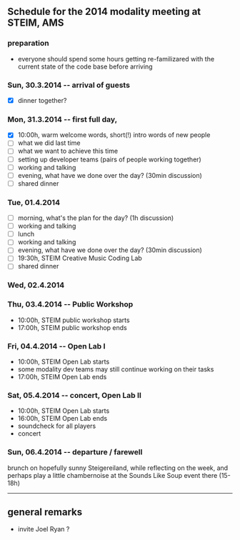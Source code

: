 ## Schedule for the 2014 modality meeting at STEIM, AMS

### preparation

+ everyone should spend some hours getting re-familizared with the current state of the code base before arriving

### Sun, 30.3.2014 -- arrival of guests

- [x] dinner together?

### Mon, 31.3.2014 -- first full day, 

- [x] 10:00h, warm welcome words, short(!) intro words of new people 
- [ ] what we did last time
- [ ] what we want to achieve this time
- [ ] setting up developer teams (pairs of people working together)
- [ ] working and talking
- [ ] evening, what have we done over the day?  (30min discussion)
- [ ] shared dinner

### Tue, 01.4.2014

- [ ] morning, what's the plan for the day? (1h discussion)
- [ ] working and talking
- [ ] lunch
- [ ] working and talking
- [ ] evening, what have we done over the day?  (30min discussion)
- [ ] 19:30h, STEIM Creative Music Coding Lab
- [ ] shared dinner

### Wed, 02.4.2014


### Thu, 03.4.2014 -- Public Workshop

- 10:00h, STEIM public workshop starts
- 17:00h, STEIM public workshop ends

### Fri, 04.4.2014 -- Open Lab I

- 10:00h, STEIM Open Lab starts
- some modality dev teams may still continue working on their tasks
- 17:00h, STEIM Open Lab ends


### Sat, 05.4.2014 -- concert, Open Lab II

- 10:00h, STEIM Open Lab starts
- 16:00h, STEIM Open Lab ends
- soundcheck for all players
- concert


### Sun, 06.4.2014 -- departure / farewell

brunch on hopefully sunny Steigereiland, while reflecting on the week, and perhaps play a
little chambernoise at the Sounds Like Soup event there (15-18h)
____________
## general remarks

- invite Joel Ryan ?
